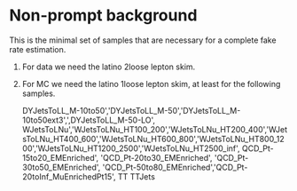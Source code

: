 Non-prompt background
====

This is the minimal set of samples that are necessary for a complete fake rate estimation.

1. For data we need the latino 2loose lepton skim.
2. For MC we need the latino 1loose lepton skim, at least for the following samples.


    DYJetsToLL_M-10to50','DYJetsToLL_M-50','DYJetsToLL_M-10to50ext3',',DYJetsToLL_M-50-LO',
    WJetsToLNu','WJetsToLNu_HT100_200','WJetsToLNu_HT200_400','WJetsToLNu_HT400_600','WJetsToLNu_HT600_800','WJetsToLNu_HT800_1200','WJetsToLNu_HT1200_2500','WJetsToLNu_HT2500_inf',
    QCD_Pt-15to20_EMEnriched', 'QCD_Pt-20to30_EMEnriched', 'QCD_Pt-30to50_EMEnriched', 'QCD_Pt-50to80_EMEnriched','QCD_Pt-20toInf_MuEnrichedPt15',
    TT
    TTJets
